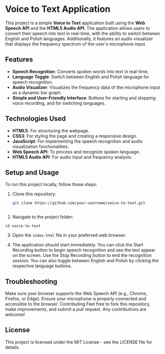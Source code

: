 # Voice to Text Application

This project is a simple **Voice to Text** application built using the **Web Speech API** and the **HTML5 Audio API**. The application allows users to convert their speech into text in real-time, with the ability to switch between English and Polish languages. Additionally, it features an audio visualizer that displays the frequency spectrum of the user's microphone input.

## Features

- **Speech Recognition**: Converts spoken words into text in real-time.
- **Language Toggle**: Switch between English and Polish language for speech recognition.
- **Audio Visualizer**: Visualizes the frequency data of the microphone input as a dynamic bar graph.
- **Simple and User-Friendly Interface**: Buttons for starting and stopping voice recording, and for switching languages.

## Technologies Used

- **HTML5**: For structuring the webpage.
- **CSS3**: For styling the page and creating a responsive design.
- **JavaScript**: For implementing the speech recognition and audio visualization functionalities.
- **Web Speech API**: To process and recognize spoken language.
- **HTML5 Audio API**: For audio input and frequency analysis.

## Setup and Usage

To run this project locally, follow these steps:

1. Clone this repository:
   ```bash
   git clone https://github.com/your-username/voice-to-text.git



2. Navigate to the project folder:


`cd voice-to-text`


3. Open the `index.html` file in your preferred web browser.

4. The application should start immediately. You can click the Start Recording button to begin speech recognition and see the text appear on the screen. Use the Stop Recording button to end the recognition session. You can also toggle between English and Polish by clicking the respective language buttons.

## Troubleshooting
Make sure your browser supports the Web Speech API (e.g., Chrome, Firefox, or Edge).
Ensure your microphone is properly connected and accessible to the browser.
Contributing
Feel free to fork this repository, make improvements, and submit a pull request. Any contributions are welcome!

## License
This project is licensed under the MIT License - see the LICENSE file for details.
